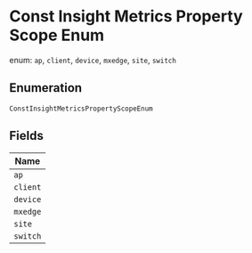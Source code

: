 
# Const Insight Metrics Property Scope Enum

enum: `ap`, `client`, `device`, `mxedge`, `site`, `switch`

## Enumeration

`ConstInsightMetricsPropertyScopeEnum`

## Fields

| Name |
|  --- |
| `ap` |
| `client` |
| `device` |
| `mxedge` |
| `site` |
| `switch` |

